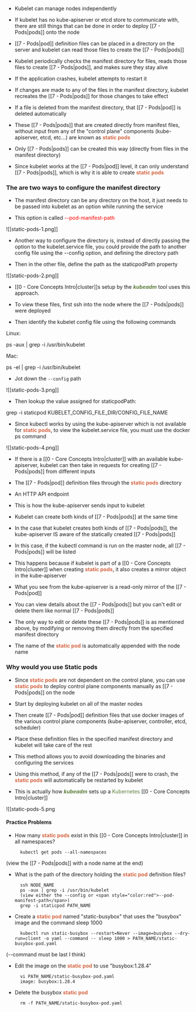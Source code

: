 - Kubelet can manage nodes independently

- If kubelet has no kube-apiserver or etcd store to communicate with, there are still things that can be done in order to deploy [[7 - Pods|pods]] onto the node

- [[7 - Pods|pod]] definition files can be placed in a directory on the server and kubelet can read those files to create the [[7 - Pods|pods]]

- Kubelet periodically checks the manifest directory for files, reads those files to create [[7 - Pods|pods]], and makes sure they stay alive

- If the application crashes, kubelet attempts to restart it

- If changes are made to any of the files in the manifest directory, kubelet recreates the [[7 - Pods|pods]] for those changes to take effect

- If a file is deleted from the manifest directory, that [[7 - Pods|pod]] is deleted automatically

- These [[7 - Pods|pods]] that are created directly from manifest files, without input from any of the "control plane" components (kube-apiserver, etcd, etc…) are known as <b><span style="color:#d46644">static pods</span></b>

- Only [[7 - Pods|pods]] can be created this way (directly from files in the manifest directory)

- Since kubelet works at the [[7 - Pods|pod]] level, it can only understand [[7 - Pods|pods]], which is why it is able to create <b><span style="color:#d46644">static pods</span></b>

### The are two ways to configure the manifest directory

- The manifest directory can be any directory on the host, it just needs to be passed into kubelet as an option while running the service

- This option is called <span style="color:red">--pod-manifest-path</span>

![[static-pods-1.png]]

- Another way to configure the directory is, instead of directly passing the option to the kubelet.service file, you could provide the path to another config file using the --config option, and defining the directory path

- Then in the other file, define the path as the staticpodPath property

![[static-pods-2.png]]

- [[0 - Core Concepts Intro|cluster]]s setup by the <b><i><span style="color:#5c7e3e">kubeadm</span></i></b> tool uses this approach.

- To view these files, first ssh into the node where the [[7 - Pods|pods]] were deployed

- Then identify the kubelet config file using the following commands

Linux:

ps -aux | grep -i /usr/bin/kubelet

Mac:

ps -el | grep -i /usr/bin/kubelet

- Jot down the `--config` path

![[static-pods-3.png]]

- Then lookup the value assigned for staticpodPath:

grep -i staticpod KUBELET_CONFIG_FILE_DIR/CONFIG_FILE_NAME

- Since kubectl works by using the kube-apiserver which is not available for <b><span style="color:#d46644">static pods</span></b>, to view the kubelet.service file, you must use the docker ps command

![[static-pods-4.png]]

- If there is a [[0 - Core Concepts Intro|cluster]] with an available kube-apiserver, kubelet can then take in requests for creating [[7 - Pods|pods]] from different inputs

- The [[7 - Pods|pod]] definition files through the <b><span style="color:#d46644">static pods</span></b> directory
- An HTTP API endpoint

- This is how the kube-apiserver sends input to kubelet

- Kubelet can create both kinds of [[7 - Pods|pods]] at the same time

- In the case that kubelet creates both kinds of [[7 - Pods|pods]], the kube-apiserver IS aware of the statically created [[7 - Pods|pods]]

- In this case, if the kubectl command is run on the master node, all [[7 - Pods|pods]] will be listed

- This happens because if kubelet is part of a [[0 - Core Concepts Intro|cluster]] when creating <b><span style="color:#d46644">static pods</span></b>, it also creates a mirror object in the kube-apiserver

- What you see from the kube-apiserver is a read-only mirror of the [[7 - Pods|pod]]

- You can view details about the [[7 - Pods|pods]] but you can't edit or delete them like normal [[7 - Pods|pods]]
- The only way to edit or delete these [[7 - Pods|pods]] is as mentioned above, by modifying or removing them directly from the specified manifest directory

- The name of the <b><span style="color:#d46644">static pod</span></b> is automatically appended with the node name

### Why would you use Static pods

- Since <b><span style="color:#d46644">static pods</span></b> are not dependent on the control plane, you can use <b><span style="color:#d46644">static pods</span></b> to deploy control plane components manually as [[7 - Pods|pods]] on the node

- Start by deploying kubelet on all of the master nodes
- Then create [[7 - Pods|pod]] definition files that use docker images of the various control plane components (kube-apiserver, controller, etcd, scheduler)
- Place these definition files in the specified manifest directory and kubelet will take care of the rest

- This method allows you to avoid downloading the binaries and configuring the services

- Using this method, if any of the [[7 - Pods|pods]] were to crash, the <b><span style="color:#d46644">static pods</span></b> will automatically be restarted by kubelet

- This is actually how <b><i><span style="color:#5c7e3e">kubeadm</span></i></b> sets up a <span style="color:#5c7e3e">Kubernetes</span> [[0 - Core Concepts Intro|cluster]]

![[static-pods-5.png

#### Practice Problems

- How many <b><span style="color:#d46644">static pods</span></b> exist in this [[0 - Core Concepts Intro|cluster]] in all namespaces?

		kubectl get pods --all-namespaces

(view the [[7 - Pods|pods]] with a node name at the end)

- What is the path of the directory holding the <b><span style="color:#d46644">static pod</span></b> definition files?

		ssh NODE_NAME
		ps -aux | grep -i /usr/bin/kubelet
		(view either the --config or <span style="color:red">--pod-manifest-path</span>)
		grep -i staticpod PATH_NAME

- Create a <b><span style="color:#d46644">static pod</span></b> named "static-busybox" that uses the "busybox" image and the command sleep 1000

		kubectl run static-busybox --restart=Never --image=busybox --dry-run=client -o yaml --command -- sleep 1000 > PATH_NAME/static-busybox-pod.yaml

(--command must be last I think)

- Edit the image on the <b><span style="color:#d46644">static pod</span></b> to use "busybox:1.28.4"

		vi PATH_NAME/static-busybox-pod.yaml
		image: busybox:1.28.4

- Delete the busybox <b><span style="color:#d46644">static pod</span></b>

		rm -f PATH_NAME/static-busybox-pod.yaml